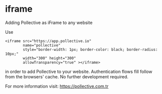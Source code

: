 # iframe
Adding Pollective as iFrame to any website


Use 
  
    <iframe src="https://app.pollective.io"
            name="pollective" 
            style="border-width: 1px; border-color: black; border-radius: 10px;" 
            width="300" height="300" 
            allowTransparency="true" ></iframe>
            
in order to add Pollective to your website.
Authentication flows fill follow from the browsers' cache. 
No further development required.

For more information visit: https://pollective.com.tr
